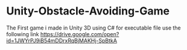 # Unity-Obstacle-Avoiding-Game
The First game i made in Unity 3D using C#
for executable file use the following link
https://drive.google.com/open?id=1JWYrPJ9iB54mDDrxRqBjMAKHj-SpBtkA
